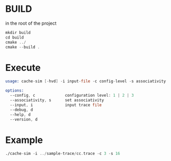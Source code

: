 # BUILD
in the root of the project
```asm
mkdir build
cd build
cmake ../
cmake --build .
```
# Execute
```asm
usage: cache-sim [-hvd] -i input-file -c config-level -s associativity

options:
  --config, c             configuration level: 1 | 2 | 3
  --associativity, s      set associativity
  --input, i              input trace file
  --debug, d
  --help, d
  --version, d
```
# Example
```asm
./cache-sim -i ../sample-trace/cc.trace -c 3 -s 16
```